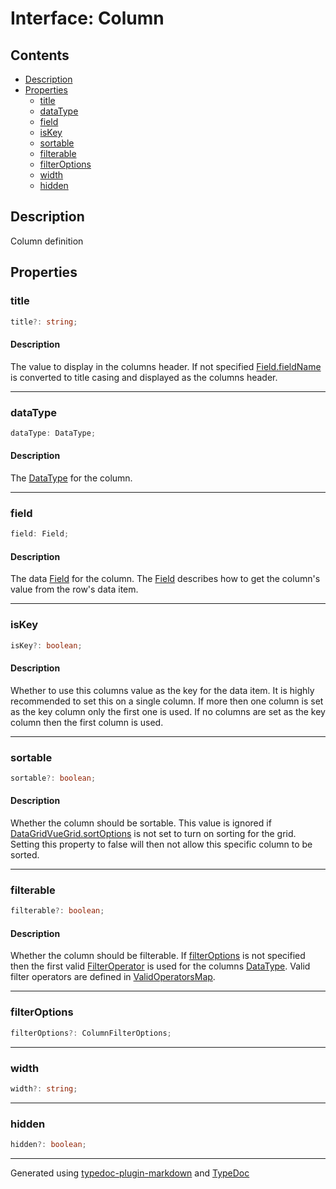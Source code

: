 # Interface: Column

## Contents

- [Description](Column.md#description)
- [Properties](Column.md#properties)
  - [title](Column.md#title)
  - [dataType](Column.md#datatype)
  - [field](Column.md#field)
  - [isKey](Column.md#iskey)
  - [sortable](Column.md#sortable)
  - [filterable](Column.md#filterable)
  - [filterOptions](Column.md#filteroptions)
  - [width](Column.md#width)
  - [hidden](Column.md#hidden)

## Description

Column definition

## Properties

### title

```ts
title?: string;
```

#### Description

The value to display in the columns header. If not specified [Field.fieldName](../classes/Field.md#fieldname)
is converted to title casing and displayed as the columns header.

***

### dataType

```ts
dataType: DataType;
```

#### Description

The [DataType](../enumerations/DataType.md) for the column.

***

### field

```ts
field: Field;
```

#### Description

The data [Field](../classes/Field.md) for the column. The [Field](../classes/Field.md) describes how to get the column's value
from the row's data item.

***

### isKey

```ts
isKey?: boolean;
```

#### Description

Whether to use this columns value as the key for the data item. It is highly recommended to set this
on a single column. If more then one column is set as the key column only the first one is used. If no columns are
set as the key column then the first column is used.

***

### sortable

```ts
sortable?: boolean;
```

#### Description

Whether the column should be sortable. This value is ignored if [DataGridVueGrid.sortOptions](../DataGridVueGrid/README.md#sortoptions) is
not set to turn on sorting for the grid. Setting this property to false will then not allow this specific column
to be sorted.

***

### filterable

```ts
filterable?: boolean;
```

#### Description

Whether the column should be filterable. If [filterOptions](Column.md#filteroptions) is not specified then the first
valid [FilterOperator](../enumerations/FilterOperator.md) is used for the columns [DataType](../enumerations/DataType.md). Valid filter operators are defined in
[ValidOperatorsMap](../variables/ValidOperatorsMap.md).

***

### filterOptions

```ts
filterOptions?: ColumnFilterOptions;
```

***

### width

```ts
width?: string;
```

***

### hidden

```ts
hidden?: boolean;
```

***

Generated using [typedoc-plugin-markdown](https://www.npmjs.com/package/typedoc-plugin-markdown) and [TypeDoc](https://typedoc.org/)
